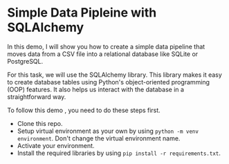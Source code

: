 # Simple Data Pipleine with SQLAlchemy

In this demo, I will show you how to create a simple data pipeline that moves data from a CSV file into a relational database like SQLite or PostgreSQL.

For this task, we will use the SQLAlchemy library. This library makes it easy to create database tables using Python's object-oriented programming (OOP) features. It also helps us interact with the database in a straightforward way.

To follow this demo , you need to do these steps first.
- Clone this repo.
- Setup virtual environment as your own by using `python -m venv environment`. Don't change the virtual environment name.
- Activate your environment.
- Install the required libraries by using `pip install -r requirements.txt`.